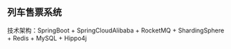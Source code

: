 ## 列车售票系统
技术架构：SpringBoot + SpringCloudAlibaba + RocketMQ + ShardingSphere + Redis + MySQL + Hippo4j
